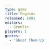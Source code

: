 ```yaml
---
type: game
title: Pegasus
released: 1991
editors: 
  - Gremlin
players: 1
genres:
  - 'Shoot Them Up'
---
```

